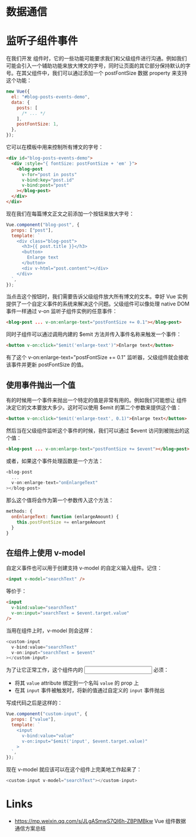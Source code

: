 # 数据通信

# 监听子组件事件

在我们开发 <blog-post> 组件时，它的一些功能可能要求我们和父级组件进行沟通。例如我们可能会引入一个辅助功能来放大博文的字号，同时让页面的其它部分保持默认的字号。在其父组件中，我们可以通过添加一个 postFontSize 数据 property 来支持这个功能：

```js
new Vue({
  el: "#blog-posts-events-demo",
  data: {
    posts: [
      /* ... */
    ],
    postFontSize: 1,
  },
});
```

它可以在模板中用来控制所有博文的字号：

```html
<div id="blog-posts-events-demo">
  <div :style="{ fontSize: postFontSize + 'em' }">
    <blog-post
      v-for="post in posts"
      v-bind:key="post.id"
      v-bind:post="post"
    ></blog-post>
  </div>
</div>
```

现在我们在每篇博文正文之前添加一个按钮来放大字号：

```js
Vue.component("blog-post", {
  props: ["post"],
  template: `
    <div class="blog-post">
      <h3>{{ post.title }}</h3>
      <button>
        Enlarge text
      </button>
      <div v-html="post.content"></div>
    </div>
  `,
});
```

当点击这个按钮时，我们需要告诉父级组件放大所有博文的文本。幸好 Vue 实例提供了一个自定义事件的系统来解决这个问题。父级组件可以像处理 native DOM 事件一样通过 v-on 监听子组件实例的任意事件：

```html
<blog-post ... v-on:enlarge-text="postFontSize += 0.1"></blog-post>
```

同时子组件可以通过调用内建的 $emit 方法并传入事件名称来触发一个事件：

```html
<button v-on:click="$emit('enlarge-text')">Enlarge text</button>
```

有了这个 v-on:enlarge-text="postFontSize += 0.1" 监听器，父级组件就会接收该事件并更新 postFontSize 的值。

## 使用事件抛出一个值

有的时候用一个事件来抛出一个特定的值是非常有用的。例如我们可能想让 <blog-post> 组件决定它的文本要放大多少。这时可以使用 $emit 的第二个参数来提供这个值：

```html
<button v-on:click="$emit('enlarge-text', 0.1)">Enlarge text</button>
```

然后当在父级组件监听这个事件的时候，我们可以通过 $event 访问到被抛出的这个值：

```html
<blog-post ... v-on:enlarge-text="postFontSize += $event"></blog-post>
```

或者，如果这个事件处理函数是一个方法：

```js
<blog-post
  ...
  v-on:enlarge-text="onEnlargeText"
></blog-post>
```

那么这个值将会作为第一个参数传入这个方法：

```js
methods: {
  onEnlargeText: function (enlargeAmount) {
    this.postFontSize += enlargeAmount
  }
}
```

## 在组件上使用 v-model

自定义事件也可以用于创建支持 v-model 的自定义输入组件。记住：

```html
<input v-model="searchText" />
```

等价于：

```html
<input
  v-bind:value="searchText"
  v-on:input="searchText = $event.target.value"
/>
```

当用在组件上时，v-model 则会这样：

```js
<custom-input
  v-bind:value="searchText"
  v-on:input="searchText = $event"
></custom-input>
```

为了让它正常工作，这个组件内的 <input> 必须：

- 将其 `value` attribute 绑定到一个名叫 `value` 的 prop 上
- 在其 `input` 事件被触发时，将新的值通过自定义的 `input` 事件抛出

写成代码之后是这样的：

```js
Vue.component("custom-input", {
  props: ["value"],
  template: `
    <input
      v-bind:value="value"
      v-on:input="$emit('input', $event.target.value)"
    >
  `,
});
```

现在 v-model 就应该可以在这个组件上完美地工作起来了：

```js
<custom-input v-model="searchText"></custom-input>
```

# Links

- https://mp.weixin.qq.com/s/JLgASmwS7QI6h-ZBPlMBkw Vue 组件数据通信方案总结
